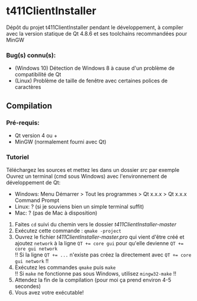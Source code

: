 # t411ClientInstaller
Dépôt du projet t411ClientInstaller pendant le développement, à compiler avec la version statique de Qt 4.8.6 et ses toolchains recommandées pour MinGW

### Bug(s) connu(s):
 - (Windows 10) Détection de Windows 8 à cause d'un problème de compatibilité de Qt
 - (Linux) Problème de taille de fenêtre avec certaines polices de caractères

## Compilation
### Pré-requis:
 - Qt version 4 ou +
 - MinGW (normalement fourni avec Qt)

### Tutoriel
Téléchargez les sources et mettez les dans un dossier *src* par exemple <br />
Ouvrez un terminal (cmd sous Windows) avec l'environnement de développement de Qt:
 - Windows: Menu Démarrer > Tout les programmes > Qt x.x.x > Qt x.x.x Command Prompt
 - Linux: ? (si je souviens bien un simple terminal suffit)
 - Mac: ? (pas de Mac à disposition)

1. Faites `cd` suivi du chemin vers le dossier *t411ClientInstaller-master* <br />
2. Exécutez cette commande : `qmake -project` <br />
3. Ouvrez le fichier *t411ClientInstaller-master.pro* qui vient d'être créé et ajoutez `network` à la ligne `QT += core gui` pour qu'elle devienne `QT += core gui network` <br />
!! Si la ligne `QT += ...` n'existe pas créez la directement avec `QT += core gui network` !! <br />
4. Exécutez les commandes `qmake` puis `make` <br />
!! Si `make` ne fonctionne pas sous Windows, utilisez `mingw32-make` !! <br />
5. Attendez la fin de la compilation (pour moi ça prend environ 4-5 secondes) <br />
6. Vous avez votre exécutable!
